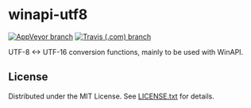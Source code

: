 winapi-utf8
===========

[![AppVeyor branch](https://img.shields.io/appveyor/build/egor-tensin/winapi-utf8/master?label=AppVeyor)](https://ci.appveyor.com/project/egor-tensin/winapi-utf8/branch/master)
[![Travis (.com) branch](https://img.shields.io/travis/com/egor-tensin/winapi-utf8/master?label=Travis)](https://travis-ci.com/github/egor-tensin/winapi-utf8)

UTF-8 <-> UTF-16 conversion functions, mainly to be used with WinAPI.

License
-------

Distributed under the MIT License.
See [LICENSE.txt] for details.

[LICENSE.txt]: LICENSE.txt
